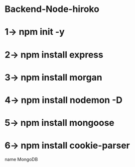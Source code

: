 # Backend-Node-hiroko

# 1-> npm init -y 
# 2-> npm install express  
# 3-> npm install morgan
# 4-> npm install nodemon -D
# 5-> npm install mongoose
# 6-> npm install cookie-parser


name MongoDB